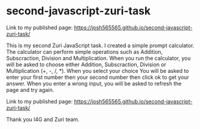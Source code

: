 # second-javascript-zuri-task

Link to my published page: https://josh565565.github.io/second-javascript-zuri-task/ 

This is my second Zuri JavaScript task.
I created a simple prompt calculator.
The calculator can perform simple operations such as Addition, Subscraction, Division and Multiplication.
When you run the calculator, you will be asked to choose either Addition, Subscraction, Division or Multiplication (+, -, /, *). 
When you select your choice
You will be asked to enter your first number then your second number then click ok to get your answer.
When you enter a wrong input, you will be asked to refresh the page and try again.

Link to my published page: https://josh565565.github.io/second-javascript-zuri-task/

Thank you I4G and Zuri team.
